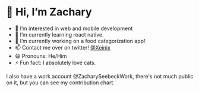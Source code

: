 # 👋 Hi, I’m Zachary

- 👀 I’m interested in web and mobile development
- 🌱 I’m currently learning react native.
- 🔭 I’m currently working on a food categorization app!
- 📫 Contact me over on twitter! [@Xeinix](https://twitter.com/xeinix)
- 😄 Pronouns: He/Him
- ⚡ Fun fact: I absolutely love cats.

I also have a work account @ZacharySeebeckWork, there's not much public on it, but you can see my contribution chart. 
